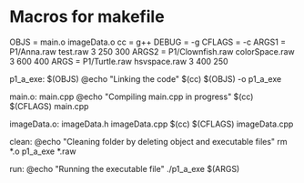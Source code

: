 # 
#
#

# Macros for makefile
OBJS = main.o imageData.o
cc = g++
DEBUG = -g
CFLAGS = -c
ARGS1 = P1/Anna.raw test.raw 3 250 300
ARGS2 = P1/Clownfish.raw colorSpace.raw 3 600 400
ARGS = P1/Turtle.raw hsvspace.raw 3 400 250 

p1_a_exe: $(OBJS)
	@echo "Linking the code"
	$(cc) $(OBJS) -o p1_a_exe

main.o: main.cpp
	@echo "Compiling main.cpp in progress"
	$(cc) $(CFLAGS) main.cpp

imageData.o: imageData.h imageData.cpp
	$(cc) $(CFLAGS) imageData.cpp

clean:
	@echo "Cleaning folder by deleting object and executable files"
	rm *.o p1_a_exe  *.raw

run:
	@echo "Running the executable file"
	./p1_a_exe $(ARGS)
